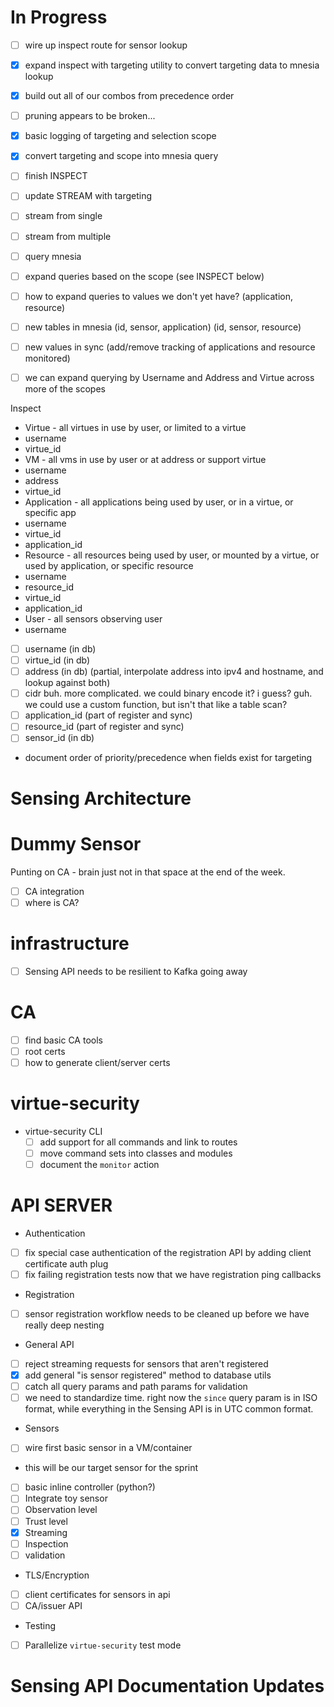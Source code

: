 # In Progress
 
 - [ ] wire up inspect route for sensor lookup
  
 - [x] expand inspect with targeting utility to convert targeting data to mnesia lookup
  - [x] build out all of our combos from precedence order
 - [ ] pruning appears to be broken...
 - [x] basic logging of targeting and selection scope
 - [x] convert targeting and scope into mnesia query
 - [ ] finish INSPECT
 - [ ] update STREAM with targeting
  - [ ] stream from single
  - [ ] stream from multiple
 - [ ] query mnesia
 - [ ] expand queries based on the scope (see INSPECT below)
 - [ ] how to expand queries to values we don't yet have? (application, resource)
  - [ ] new tables in mnesia (id, sensor, application) (id, sensor, resource)
 - [ ] new values in sync (add/remove tracking of applications and resource monitored)
 - [ ] we can expand querying by Username and Address and Virtue across more of the scopes
 
Inspect 
 - Virtue - all virtues in use by user, or limited to a virtue
  - username
  - virtue_id
 - VM - all vms in use by user or at address or support virtue
  - username
  - address
  - virtue_id
 - Application - all applications being used by user, or in a virtue, or specific app
  - username
  - virtue_id
  - application_id
 - Resource - all resources being used by user, or mounted by a virtue, or used by application, or specific resource
  - username
  - resource_id
  - virtue_id
  - application_id
 - User - all sensors observing user
  - username
  
 - [ ] username (in db)
 - [ ] virtue_id (in db)
 - [ ] address (in db) (partial, interpolate address into ipv4 and hostname, and lookup against both)
 - [ ] cidr buh. more complicated. we could binary encode it? i guess? guh. we could use a custom function, but isn't that like a table scan?
 - [ ] application_id (part of register and sync)
 - [ ] resource_id (part of register and sync)
 - [ ] sensor_id (in db)
 
 - document order of priority/precedence when fields exist for targeting
 
# Sensing Architecture


# Dummy Sensor


Punting on CA - brain just not in that space at the end of the week.

 - [ ] CA integration
 - [ ] where is CA?
 
# infrastructure

 - [ ] Sensing API needs to be resilient to Kafka going away

# CA
 
 - [ ] find basic CA tools
 - [ ] root certs
 - [ ] how to generate client/server certs
  
# virtue-security


- virtue-security CLI
  - [ ] add support for all commands and link to routes
  - [ ] move command sets into classes and modules
  - [ ] document the `monitor` action
  
# API SERVER

 - Authentication
  - [ ] fix special case authentication of the registration API by adding client certificate auth plug
  - [ ] fix failing registration tests now that we have registration ping callbacks
 - Registration
  - [ ] sensor registration workflow needs to be cleaned up before we have really deep nesting
 - General API
  - [ ] reject streaming requests for sensors that aren't registered
  - [x] add general "is sensor registered" method to database utils
  - [ ] catch all query params and path params for validation
   - [ ] we need to standardize time. right now the `since` query param is in ISO format, while everything in the Sensing
         API is in UTC common format.
 - Sensors
  - [ ] wire first basic sensor in a VM/container
   - this will be our target sensor for the sprint
   - [ ] basic inline controller (python?)
  - [ ] Integrate toy sensor
   - [ ] Observation level
   - [ ] Trust level
   - [x] Streaming
   - [ ] Inspection
   - [ ] validation
 - TLS/Encryption
  - [ ] client certificates for sensors in api
  - [ ] CA/issuer API
 - Testing
  - [ ] Parallelize `virtue-security` test mode
 
# Sensing API Documentation Updates

